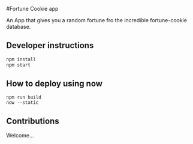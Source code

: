 #Fortune Cookie app

An App that gives you a random fortune fro the incredible fortune-cookie database.

## Developer instructions

```sh
npm install
npm start
```

## How to deploy using now

```
npm run build
now --static
```

## Contributions

Welcome...
